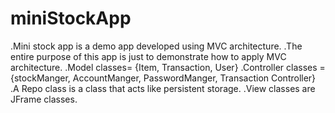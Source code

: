 # miniStockApp
.Mini stock app is a demo app developed using MVC architecture.
.The entire purpose of this app is just to demonstrate how to apply MVC architecture.
.Model classes= {Item, Transaction, User}
.Controller classes = {stockManger, AccountManger, PasswordManger, Transaction Controller}
.A Repo class is a class that acts like persistent storage.
.View classes are JFrame classes.
